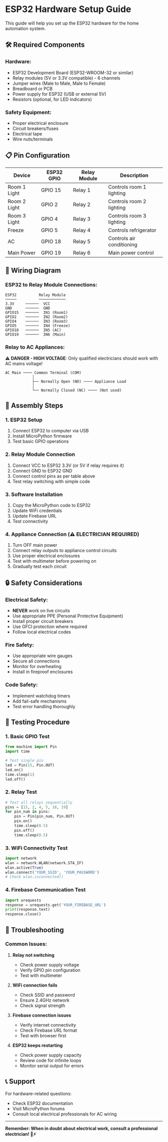 # ESP32 Hardware Setup Guide

This guide will help you set up the ESP32 hardware for the home automation system.

## 🛠️ Required Components

### Hardware:
- ESP32 Development Board (ESP32-WROOM-32 or similar)
- Relay modules (5V or 3.3V compatible) - 6 channels
- Jumper wires (Male to Male, Male to Female)
- Breadboard or PCB
- Power supply for ESP32 (USB or external 5V)
- Resistors (optional, for LED indicators)

### Safety Equipment:
- Proper electrical enclosure
- Circuit breakers/fuses
- Electrical tape
- Wire nuts/terminals

## 📋 Pin Configuration

| Device | ESP32 GPIO | Relay Module | Description |
|--------|------------|--------------|-------------|
| Room 1 Light | GPIO 15 | Relay 1 | Controls room 1 lighting |
| Room 2 Light | GPIO 2 | Relay 2 | Controls room 2 lighting |
| Room 3 Light | GPIO 4 | Relay 3 | Controls room 3 lighting |
| Freeze | GPIO 5 | Relay 4 | Controls refrigerator |
| AC | GPIO 18 | Relay 5 | Controls air conditioning |
| Main Power | GPIO 19 | Relay 6 | Main power control |

## 🔌 Wiring Diagram

### ESP32 to Relay Module Connections:

```
ESP32          Relay Module
─────          ────────────
3.3V     ──────  VCC
GND      ──────  GND
GPIO15   ──────  IN1 (Room1)
GPIO2    ──────  IN2 (Room2)
GPIO4    ──────  IN3 (Room3)
GPIO5    ──────  IN4 (Freeze)
GPIO18   ──────  IN5 (AC)
GPIO19   ──────  IN6 (Main)
```

### Relay to AC Appliances:

⚠️ **DANGER - HIGH VOLTAGE**: Only qualified electricians should work with AC mains voltage!

```
AC Main ──── Common Terminal (COM)
            │
            ├── Normally Open (NO) ──── Appliance Load
            │
            └── Normally Closed (NC) ──── (Not used)
```

## 🔧 Assembly Steps

### 1. ESP32 Setup
1. Connect ESP32 to computer via USB
2. Install MicroPython firmware
3. Test basic GPIO operations

### 2. Relay Module Connection
1. Connect VCC to ESP32 3.3V (or 5V if relay requires it)
2. Connect GND to ESP32 GND
3. Connect control pins as per table above
4. Test relay switching with simple code

### 3. Software Installation
1. Copy the MicroPython code to ESP32
2. Update WiFi credentials
3. Update Firebase URL
4. Test connectivity

### 4. Appliance Connection (⚠️ ELECTRICIAN REQUIRED)
1. Turn OFF main power
2. Connect relay outputs to appliance control circuits
3. Use proper electrical enclosures
4. Test with multimeter before powering on
5. Gradually test each circuit

## 🔒 Safety Considerations

### Electrical Safety:
- **NEVER** work on live circuits
- Use appropriate PPE (Personal Protective Equipment)
- Install proper circuit breakers
- Use GFCI protection where required
- Follow local electrical codes

### Fire Safety:
- Use appropriate wire gauges
- Secure all connections
- Monitor for overheating
- Install in fireproof enclosures

### Code Safety:
- Implement watchdog timers
- Add fail-safe mechanisms
- Test error handling thoroughly

## 🧪 Testing Procedure

### 1. Basic GPIO Test
```python
from machine import Pin
import time

# Test single pin
led = Pin(15, Pin.OUT)
led.on()
time.sleep(1)
led.off()
```

### 2. Relay Test
```python
# Test all relays sequentially
pins = [15, 2, 4, 5, 18, 19]
for pin_num in pins:
    pin = Pin(pin_num, Pin.OUT)
    pin.on()
    time.sleep(0.5)
    pin.off()
    time.sleep(0.5)
```

### 3. WiFi Connectivity Test
```python
import network
wlan = network.WLAN(network.STA_IF)
wlan.active(True)
wlan.connect('YOUR_SSID', 'YOUR_PASSWORD')
# Check wlan.isconnected()
```

### 4. Firebase Communication Test
```python
import urequests
response = urequests.get('YOUR_FIREBASE_URL')
print(response.text)
response.close()
```

## 🐛 Troubleshooting

### Common Issues:

1. **Relay not switching**
   - Check power supply voltage
   - Verify GPIO pin configuration
   - Test with multimeter

2. **WiFi connection fails**
   - Check SSID and password
   - Ensure 2.4GHz network
   - Check signal strength

3. **Firebase connection issues**
   - Verify internet connectivity
   - Check Firebase URL format
   - Test with browser first

4. **ESP32 keeps restarting**
   - Check power supply capacity
   - Review code for infinite loops
   - Monitor serial output for errors

## 📞 Support

For hardware-related questions:
- Check ESP32 documentation
- Visit MicroPython forums
- Consult local electrical professionals for AC wiring

---

**Remember: When in doubt about electrical work, consult a professional electrician! 🔌⚡**
